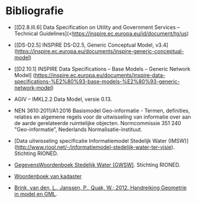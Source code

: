 Bibliografie
============



-   [[D2.8.III.6] Data Specification on Utility and Government Services – Technical Guidelines](<https://inspire.ec.europa.eu/id/document/tg/us)

-   [[DS-D2.5] INSPIRE DS-D2.5, Generic Conceptual Model, v3.4]
    (https://inspire.ec.europa.eu/documents/inspire-generic-conceptual-model)

-   [[D2.10.1] INSPIRE Data Specifications – Base Models – Generic Network Model]
    (https://inspire.ec.europa.eu/documents/inspire-data-specifications-%E2%80%93-base-models-%E2%80%93-generic-network-model)

-   AGIV – IMKL2.2 Data Model, versie 0.13.

-   NEN 3610:2011/A1:2016 Basismodel Geo-informatie - Termen, definities,
    relaties en algemene regels voor de uitwisseling van informatie over aan de
    aarde gerelateerde ruimtelijke objecten. Normcommissie 351 240
    "Geo-informatie”, Nederlands Normalisatie-instituut.

-   [Data uitwisseling specificatie Informatiemodel Stedelijk Water (IMSW)]
    (http://www.riool.net/-/informatiemodel-stedelijk-water-ter-visie).
    Stichting RIONED.

-   [GegevensWoordenboek Stedelijk Water (GWSW)](https://data.gwsw.nl/).
    Stichting RIONED.

-   [Woordenboek van kadaster](https://tax.kadaster.nl/)

-   [Brink, van den, L., Janssen, P., Quak, W.; 2012. Handreiking Geometrie in
    model en GML](http://www.geonovum.nl/sites/default/files/Geometrieinmodelengml_1.0.pdf).
